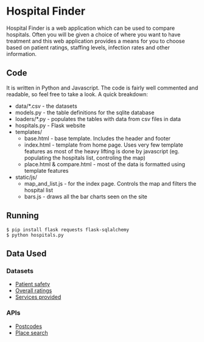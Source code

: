 # Hospital Finder
Hospital Finder is a web application which can be used to compare hospitals. Often you will be given a choice of where you want to have treatment and this web application provides a means for you to choose based on patient ratings, staffing levels, infection rates and other information.

## Code
It is written in Python and Javascript. The code is fairly well commented and readable, so feel free to take a look. A quick breakdown:

  * data/\*.csv - the datasets
  * models.py - the table definitions for the sqlite database
  * loaders/\*.py - populates the tables with data from csv files in data
  * hospitals.py - Flask website
  * templates/
    * base.html - base template. Includes the header and footer
    * index.html - template from home page. Uses very few template features as most of the heavy lifting is done by javascript (eg. populating the hospitals list, controling the map)
    * place.html & compare.html - most of the data is formatted using template features
  * static/js/
    * map\_and\_list.js - for the index page. Controls the map and filters the hospital list
    * bars.js - draws all the bar charts seen on the site

## Running
```
$ pip install flask requests flask-sqlalchemy
$ python hospitals.py
```

## Data Used
### Datasets
  * [Patient safety](http://www.nhs.uk/nhsengland/thenhs/patient-safety/pages/about-patient-safety.aspx)
  * [Overall ratings](http://www.nhs.uk/aboutNHSChoices/professionals/developments/Pages/NHSChoicesdatasets.aspx)
  * [Services provided](http://www.cqc.org.uk/content/how-get-and-re-use-cqc-information-and-data)

### APIs
  * [Postcodes](http://uk-postcodes.com/)
  * [Place search](http://www.geonames.org/)
